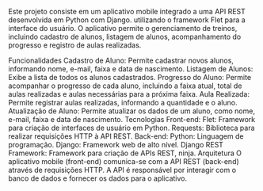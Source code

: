 Este projeto consiste em um aplicativo mobile integrado a uma API REST desenvolvida em Python com Django.
utilizando o framework Flet para a interface do usuário. O aplicativo permite o gerenciamento de treinos, incluindo cadastro de alunos,
listagem de alunos, acompanhamento do progresso e registro de aulas realizadas.

Funcionalidades
Cadastro de Aluno: Permite cadastrar novos alunos, informando nome, e-mail, faixa e data de nascimento.
Listagem de Alunos: Exibe a lista de todos os alunos cadastrados.
Progresso do Aluno: Permite acompanhar o progresso de cada aluno, incluindo a faixa atual,
total de aulas realizadas e aulas necessárias para a próxima faixa.
Aula Realizada: Permite registrar aulas realizadas, informando a quantidade e o aluno.
Atualização de Aluno: Permite atualizar os dados de um aluno, como nome, e-mail, faixa e data de nascimento.
Tecnologias
Front-end:
Flet: Framework para criação de interfaces de usuário em Python.
Requests: Biblioteca para realizar requisições HTTP à API REST.
Back-end:
Python: Linguagem de programação.
Django: Framework web de alto nível.
Django REST Framework: Framework para criação de APIs REST, ninja.
Arquitetura
O aplicativo mobile (front-end) comunica-se com a API REST (back-end) através de requisições HTTP. A API é responsável por interagir com o banco de dados e fornecer os dados para o aplicativo.
